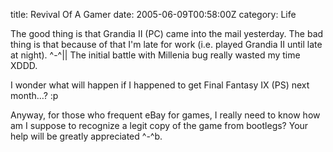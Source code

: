 title: Revival Of A Gamer
date: 2005-06-09T00:58:00Z
category: Life

The good thing is that Grandia II (PC) came into the mail yesterday. The bad thing is that because of that I'm late for work (i.e. played Grandia II until late at night). ^-^|| The initial battle with Millenia bug really wasted my time XDDD.

I wonder what will happen if I happened to get Final Fantasy IX (PS) next month…? :p

Anyway, for those who frequent eBay for games, I really need to know how am I suppose to recognize a legit copy of the game from bootlegs? Your help will be greatly appreciated ^-^b.
